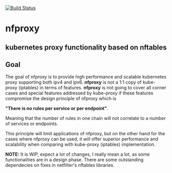 [![Build Status](https://travis-ci.org/sbezverk/nfproxy.svg?branch=master)](https://travis-ci.org/sbezverk/nfproxy)
# **nfproxy**
## kubernetes proxy functionality based on nftables

## Goal

The goal of nfproxy is to provide high performance and scalable kubernetes proxy supporting both ipv4 and ipv6. 
**nfproxy** is not a 1:1 copy of kube-proxy (iptables) in terms of features. **nfproxy** is not going to cover all corner
cases and special features addressed by kube-proxy if these features compromise the design principle of nfproxy which is

**"There is no rules per service or per endpoint"**. 

Meaning that the number of rules in one chain will not correlate to a number of services or endpoints.

This principle will limit applications of nfproxy, but on the other hand for the cases where nfproxy
can be used, it will offer superior performance and scalability when comparing with kube-proxy (iptables) implementation.

**NOTE:** It is WIP, expect a lot of changes, I really mean a lot, as some functionalities are in a design phase. 
There are some outstanding dependecies on fixes in netfilter's nftables libraries.

